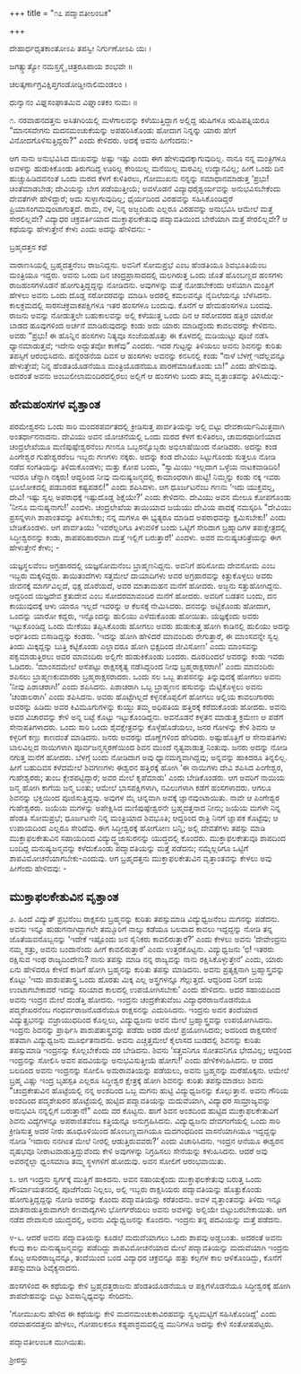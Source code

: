 +++
title = "೧೭ ಪದ್ಮಾವತೀಲಂಬಕ"

+++


ದೇಹಾರ್ಧಧೃತಕಾಂತೋಽಪಿ ತಪಸ್ವೀ ನಿರ್ಗುಣೋಽಪಿ ಯಃ ।

ಜಗತ್ಸ್ತುತ್ಯೋ ನಮಸ್ತಸ್ಮೈ ಚಿತ್ರರೂಪಾಯ ಶಂಭವೇ ॥

ಚಲತ್ಕರ್ಣಾಗ್ರವಿಕ್ಷಿಪ್ತಗಂಡೋಡ್ಡೀನಾಲಿಮಂಡಲಂ ।

ಧುನ್ವಾನಂ ವಿಘ್ನಸಂಘಾತಮಿವ ವಿಘ್ನಾಂತಕಂ ನುಮಃ ॥

೧. ನರವಾಹನದತ್ತನು ಅಸಿತಗಿರಿಯಲ್ಲಿ ಮಳೆಗಾಲವನ್ನು ಕಳೆಯುತ್ತಿದ್ದಾಗ ಅಲ್ಲಿದ್ದ ಋಷಿಗಳೂ ಋಷಿಪತ್ನಿಯರೂ “ಮಾನಸವೇಗನು ಮದನಮಂಚುಕೆಯನ್ನು ಅಪಹರಿಸಿಕೊಂಡು ಹೋದಾಗ ನಿನ್ನನ್ನು ಯಾರು ಹೇಗೆ ವಿನೋದಗೊಳಿಸುತ್ತಿದ್ದರು?” ಎಂದು ಕೇಳಿದರು. ಅದಕ್ಕೆ ಅವನು ಹೀಗೆಂದನು:-

ಆಗ ನಾನು ಅನುಭವಿಸಿದ ದುಃಖವನ್ನು ಅಷ್ಟು ಇಷ್ಟು ಎಂದು ಈಗ ಹೇಳುವುದಕ್ಕಾಗುವುದಿಲ್ಲ. ನಾನೂ ನನ್ನ ಮಂತ್ರಿಗಳೂ ಅವಳನ್ನು ಹುಡುಕಿಕೊಂಡು ತಿರುಗದಿದ್ದ ಊರಿಲ್ಲ ಕೇರಿಯಿಲ್ಲ ಮನೆಯಿಲ್ಲ ಮಠವಿಲ್ಲ ಉದ್ಯಾನವಿಲ್ಲ; ಹೀಗೆ ಒಂದು ದಿನ ಹುಚ್ಚುಹಿಡಿದವನಂತೆ ಒಂದು ಮರದ ಕೆಳಗೆ ಕುಳಿತಿರಲು, ಗೋಮುಖನು ನನ್ನನ್ನು ಸಮಾಧಾನಮಾಡುತ್ತ ‘ಪ್ರಭು! ಚಿಂತೆಮಾಡಬೇಡ; ದೇವಿಯನ್ನು ಬೇಗ ಪಡೆಯುತ್ತೀಯೆ; ಅವಳೊಡನೆ ವಿದ್ಯಾಧರೈಶ್ವರ್ಯವನ್ನು ಅನುಭವಿಸಬೇಕೆಂದು ದೇವತೆಗಳೇ ಹೇಳಿದ್ದಾರೆ; ಅದು ಸುಳ್ಳಾಗುವುದಿಲ್ಲ; ಧೈರ್ಯದಿಂದ ವಿರಹವನ್ನು ಸಹಿಸಿಕೊಂಡಿದ್ದರೆ ಪ್ರಿಯಾಸಂಗಮವುಂಟಾಗುತ್ತದೆ. ರಾಮ, ನಳ, ನಿನ್ನ ಅಜ್ಜಂದಿರು ಎಲ್ಲರೂ ವಿರಹವನ್ನು ಅನುಭವಿಸಿ ಆಮೇಲೆ ಮತ್ತೆ ಸೇರಲಿಲ್ಲವೇ? ವಿದ್ಯಾಧರ ಚಕ್ರವರ್ತಿಯಾದ ಮುಕ್ತಾಫಲಕೇತುವು ಪದ್ಮಾವತಿಯಿಂದ ಬೇರೆಯಾಗಿ ಮತ್ತೆ ಸೇರಲಿಲ್ಲವೇ? ಆ ಕಥೆಯನ್ನು ಹೇಳುತ್ತೇನೆ ಕೇಳು ಎಂದು ಅದನ್ನು ಹೇಳಿದನು: -





ಬ್ರಹ್ಮದತ್ತನ ಕಥೆ


ವಾರಾಣಸಿಯಲ್ಲಿ ಬ್ರಹ್ಮದತ್ತನೆಂಬ ರಾಜನಿದ್ದನು. ಅವನಿಗೆ ಸೋಮಪ್ರಭೆ ಎಂಬ ಹೆಂಡತಿಯೂ ಶಿವಭೂತಿಯೆಂಬ ಮಂತ್ರಿಯೂ ಇದ್ದರು. ಅವನು ಒಂದು ದಿನ ಚಂದ್ರಪ್ರಾಸಾದದಲ್ಲಿ ಮಲಗಿರುತ್ತ ಒಂದು ಜೊತೆ ಹೊಂಬಣ್ಣದ ಹಂಸಗಳು ರಾಜಹಂಸಗಳೊಡನೆ ಹೋಗುತ್ತಿದ್ದದ್ದನ್ನು ನೋಡಿದನು. ಅವುಗಳನ್ನು ಮತ್ತೆ ನೋಡಬೇಕೆಂದು ಆಸೆಯಾಗಿ ಮಂತ್ರಿಗೆ ಹೇಳಲು ಅವನು ಒಂದು ದೊಡ್ಡ ಸರೋವರವನ್ನು ಮಾಡಿಸಿ ಅದರಲ್ಲಿ ಕಮಲವನ್ನೂ ನೈದಿಲೆಯನ್ನೂ ಬೆಳೆಸಿದನು. ಕಾಲಕ್ರಮದಲ್ಲಿ ಸಾರಸಚಕ್ರವಾಕಪಕ್ಷಿಗಳೂ ಇತರ ಹಂಸಗಳೂ ಬಂದುವು. ಕೊನೆಗೆ ಆ ಹೇಮಹಂಸಗಳೂ ಬಂದವು. ರಾಜನು ಅವನ್ನು ನೋಡುತ್ತಲೇ ಬಹುಕಾಲವನ್ನು ಅಲ್ಲಿ ಕಳೆಯುತ್ತ ಒಂದು ದಿನ ಆ ಸರೋವರದ ಹತ್ತಿರ ಯಾರೋ ಬಾಡದ ಹೂವುಗಳಿಂದ ಅರ್ಚನೆ ಮಾಡಿರುವುದನ್ನು ಕಂಡು ಅದು ಯಾರು ಮಾಡಿದ್ದೆಂದು ಕಾವಲವರನ್ನು ಕೇಳಿದನು. ಅವರು “ಪ್ರಭು! ಈ ಹೊನ್ನಿನ ಹಂಸಗಳು ನಿತ್ಯವೂ ಸಂಜೆಯಹೊತ್ತು ಈ ಕೊಳದಲ್ಲಿ ಮಡಿಯುಟ್ಟು ಪೂಜೆ ನಡೆಸಿ ಧ್ಯಾನಮಾಡುತ್ತವೆ; ಇದೇನು ಅದ್ಭುತವೋ ಕಾಣೆವು” ಎಂದರು. ಇದರ ಗುಟ್ಟನ್ನು ತಿಳಿಯಲು ಅವನು ಶಿವನನ್ನು ಕುರಿತು ತಪಸ್ಸಿಗೆ ಆರಂಭಿಸಿದನು. ಹನ್ನೆರಡನೆಯ ದಿವಸ ಆ ಹಂಸಗಳು ಅವನನ್ನು ಕನಸಿನಲ್ಲಿ ಕಂಡು “ನಾಳೆ ಬೆಳಗ್ಗೆ ಇದೆಲ್ಲವನ್ನೂ ಹೇಳುತ್ತೇವೆ; ನಿನ್ನ ಹೆಂಡತಿಯೊಡನೆಯೂ ಮಂತ್ರಿಯೊಡನೆಯೂ ಪಾರಣೆಮಾಡಿಕೊಂಡು ಬಾ!” ಎಂದು ಹೇಳಿದುವು. ಅದರಂತೆ ಅವನು ಅಂಬುಲೀಲಾಮಂದಿರದಲ್ಲಿರಲು ಅಲ್ಲಿಗೆ ಆ ಹಂಸಗಳು ಬಂದು ತಮ್ಮ ವೃತ್ತಾಂತವನ್ನು ತಿಳಿಸಿದುವು:-


##  ಹೇಮಹಂಸಗಳ ವೃತ್ತಾಂತ


ಪರಮೇಶ್ವರನು ಒಂದು ಸಾರಿ ಮಂದರಪರ್ವತದಲ್ಲಿ ಕ್ರೀಡಿಸುತ್ತ ಪಾರ್ವತಿಯನ್ನು ಅಲ್ಲಿ ಬಿಟ್ಟು ದೇವಕಾರ್ಯನಿಮಿತ್ತವಾಗಿ ಅಂತರ್ಧಾನನಾದನು. ದೇವಿಯು ಅವನ ಯೋಚನೆಯಲ್ಲಿ ಒಂದು ಮರದ ಕೆಳಗೆ ಕುಳಿತಿರಲು, ಚಾಮರಧಾರಿಣಿಯಾದ ಚಂದ್ರಲೇಖೆಯೂ ಮಣಿಪುಷ್ಪೇಶ್ವರನೆಂಬ ಗಣನೂ ಒಬ್ಬರನ್ನೊಬ್ಬರು ಅಭಿಲಾಷೆಯಿಂದ ನೋಡಿದರು. ಅದನ್ನು ಕಂಡ ಪಿಂಗೇಶ್ವರ ಗುಹೇಶ್ವರರೆಂಬ ಇಬ್ಬರು ಗಣಗಳು ನಕ್ಕರು. ಅದನ್ನು ಕಂಡ ದೇವಿಯು ಸಿಟ್ಟುಗೊಂಡು ಸುತ್ತಲೂ ನೋಡಿ ನಡೆದ ಸಂಗತಿಯನ್ನು ತಿಳಿದುಕೊಂಡಳು; ಮತ್ತು ಕೋಪ ಬಂದು, “ಸ್ವಾಮಿಯು ಇಲ್ಲದಾಗ ಒಳ್ಳೆಯ ನಾಟಕವಾಡಿದಿರಿ! ಇವರೂ ಚೆನ್ನಾಗಿ ನಕ್ಕರು! ಆದ್ದರಿಂದ ನೀವು ಮನುಷ್ಯಜನ್ಮದಲ್ಲಿ ಕಾಮಾಂಧರಾಗಿ ಹುಟ್ಟಿ! ನಿಮ್ಮನ್ನು ಕಂಡು ನಕ್ಕ ಇವರು ಭೂಲೋಕದಲ್ಲಿ ಪಡಬಾರದ ಕಷ್ಟಪಡಲಿ!” ಎಂದು ಶಪಿಸಿದಳು. ಆಗ ಧೂರ್ಜಟನೆಂಬ ಗಣನು ‘ಇದು ಯುಕ್ತವಲ್ಲ, ದೇವಿ! ಇಷ್ಟು ಸ್ವಲ್ಪ ಅಪರಾಧಕ್ಕೆ ಇಷ್ಟುದೊಡ್ಡ ಶಿಕ್ಷೆಯೇ?’ ಎಂದು ಕೇಳಿದನು. ದೇವಿಯು ಅವನ ಮೇಲೂ ಕೋಪಗೊಂಡು ‘ನೀನೂ ಮನುಷ್ಯನಾಗು!’ ಎಂದಳು. ಚಂದ್ರಲೇಖೆಯ ತಾಯಿಯಾದ ಜಯೆಯು ದೇವಿಯ ಪಾದಕ್ಕೆ ನಮಸ್ಕರಿಸಿ "ದೇವಿಯು ಪ್ರಸನ್ನಳಾಗಿ ಶಾಪಾಂತವನ್ನು ತಿಳಿಸಬೇಕು; ನನ್ನ ಮಗಳೂ ಈ ಭ್ಯತ್ಯರೂ ಮಾಡಿದ ಅಪರಾಧವನ್ನು ಕ್ಷಮಿಸಬೇಕು!’ ಎಂದು ಬೇಡಿಕೊಂಡಳು. ಆಗ ಪಾರ್ವತಿಯು ‘ಇವರೆಲ್ಲರಿಗೂ ತಿಳುವಳಿಕೆ ಬಂದು ಒಟ್ಟಿಗೆ ಸೇರಿದಾಗ ಬ್ರಹ್ಮಾದಿಗಳ ತಪಃಕ್ಷೇತ್ರದಲ್ಲಿ ಸಿದ್ಧೀಶ್ವರನನ್ನು ಕಂಡು, ಶಾಪಪರಿಹಾರವಾಗಿ ಮತ್ತೆ ಇಲ್ಲಿಗೆ ಬರುತ್ತಾರೆ!’ ಎಂದಳು. ಅವರ ಮನುಷ್ಯಚರಿತ್ರೆಯನ್ನು ಈಗ ಹೇಳುತ್ತೇನೆ ಕೇಳು; -

ಯಜ್ಞಸ್ಥಲವೆಂಬ ಅಗ್ರಹಾರದಲ್ಲಿ ಯಜ್ಞಸೋಮನೆಂಬ ಬ್ರಾಹ್ಮಣನಿದ್ದನು. ಅವನಿಗೆ ಹರಿಸೋಮ ದೇವಸೋಮ ಎಂಬ ಇಬ್ಬರು ಮಕ್ಕಳಿದ್ದರು. ತಾಯಿತಂದೆಗಳು ಸತ್ತಮೇಲೆ ದಾಯಾದಿಗಳು ಅವರ ಅಗ್ರಹಾರವನ್ನು ಕಿತ್ತುಕೊಳ್ಳಲು ಅವರು ಜೀವನಕ್ಕೆ ಮಾರ್ಗವಿಲ್ಲದೆ, ಭಿಕ್ಷ ದೊರೆಯದೆ, ಅವರ ಮಾತಾಮಹನ ಮನೆಗೆ ಹೋದರು. ಅಜ್ಜನು ಸತ್ತುಹೋಗಿದ್ದನು. ಆದ್ದರಿಂದ ಯಜ್ಞದೇವ ಕ್ರತುದೇವ ಎಂಬ ಸೋದರಮಾವಂದಿರ ಮನೆಗೆ ಹೋದರು. ಅವರಿಗೆ ಬಡತನ ಬಂದು, ದನ ಕಾಯುವುದಕ್ಕೆ ಆಳು ಯಾರೂ ಇಲ್ಲದೆ ಇವರನ್ನು ಆ ಕೆಲಸಕ್ಕೆ ನೇಮಿಸಿದರು. ದನವನ್ನು ಅಟ್ಟಿಕೊಂಡು ಹೋದಾಗ, ಒಂದನ್ನು ಯಾರೋ ಕದ್ದರು, ಇನ್ನೊಂದನ್ನು ಹುಲಿಯು ಎಳೆದುಕೊಂಡು ಹೋಯಿತು. ಯಜ್ಞಕ್ಕೆಂದು ಅವರು ಇಟ್ಟುಕೊಂಡಿದ್ದ ಒಂದು ಮೇಕೆಯು ತಪ್ಪಿಸಿಕೊಂಡು ಹೋಗಲು ಅವರು ಹುಡುಕುತ್ತ ಹೋಗಿ ಕಾಡಿನಲ್ಲಿ ಹುಲಿಯು ಅದನ್ನು ಅರ್ಧತಿಂದು ಬಿಸಾಡಿದ್ದನ್ನು ಕಂಡರು. ‘ಇದನ್ನು ಹೋಗಿ ಹೇಳಿದರೆ ಮಾವಂದಿರು ರೇಗುತ್ತಾರೆ, ಈ ಮಾಂಸವನ್ನೇ ಸ್ವಲ್ಪ ತಿಂದು ಮಿಕ್ಕದ್ದನ್ನು ಬುತ್ತಿ ಕಟ್ಟಿಕೊಂಡು ಎಲ್ಲಾದರೂ ಹೋಗಿ ಭಿಕ್ಷದಿಂದ ಜೀವಿಸೋಣ’ ಎಂದು ಮಾಂಸವನ್ನು ಪಕ್ವಮಾಡುತ್ತಿರಲು ಅವರ ಮಾವಂದಿರು ಅಲ್ಲಿಗೇ ಹುಡುಕಿಕೊಂಡು ಬಂದರು. ದೂರದಿಂದಲೆ ಅವರನ್ನು ಕಂಡು ಇವರು ಓಡಿದರು. ‘ಮಾಂಸದಮೇಲೆ ಆಸೆಪಟ್ಟು ರಾಕ್ಷಸಕೃತ್ಯ ನಡೆಸಿದ್ದರಿಂದ ನೀವು ಬ್ರಹ್ಮರಾಕ್ಷಸರಾಗಿ!’ ಎಂದು ಮಾವಂದಿರು ಶಪಿಸಲು ಬ್ರಾಹ್ಮಣಕುಮಾರರು ಬ್ರಹ್ಮರಾಕ್ಷಸರಾದರು. ಒಂದು ಸಲ ಒಬ್ಬ ತಾಪಸನನ್ನು ತಿನ್ನುವುದಕ್ಕೆ ಹೋಗಲು ಅವನು ‘ನೀವು ಪಿಶಾಚರಾಗಿ!’ ಎಂದು ಶಪಿಸಿದನು. ಪಿಶಾಚರಾಗಿ ಒಬ್ಬ ಬ್ರಾಹ್ಮಣನ ಹಸುವನ್ನು ಮೆಟ್ಟಿಕೊಳ್ಳಲು ಅವನು ‘ಚಂಡಾಲರಾಗಿ’ ಎಂದು ಶಪಿಸಿದನು. ಅವರು ಹೊಟ್ಟೆಗಿಲ್ಲದೆ ಕಳ್ಳನಕೊಪ್ಪಲಿಗೆ ಹೋಗಲು ಅಲ್ಲಿಯ ಕಾವಲುಗಾರರು ಅವರನ್ನು ಹಿಡಿದು ಅವರ ಕಿವಿಮೂಗುಗಳನ್ನು ಕುಯ್ದು ತಮ್ಮ ಅಧಿಪತಿಯ ಹತ್ತಿರಕ್ಕೆ ಕರೆದುಕೊಂಡು ಹೋದರು. ಅವನು ಅವರ ವಿಚಾರವನ್ನು ಕೇಳಿ ಅನ್ನ ಬಟ್ಟೆ ಕೊಟ್ಟು ಇಟ್ಟುಕೊಂಡಿದ್ದನು. ಅವನೊಡನೆ ಕಳ್ಳತನ ಮಾಡುತ್ತ ಕ್ರಮೇಣ ಆ ಪಡೆಗೆ ಸೇನಾಪತಿಗಳಾದರು. ಒಂದು ಸಾರಿ ಒಂದು ಶೈವಕ್ಷೇತ್ರವನ್ನು ಕೊಳ್ಳೆಹೊಡೆಯಲು, ಜನರ ಗೋಳನ್ನು ಕೇಳಿ ಶಿವನು ಆ ಕಳ್ಳರಿಗೆ ಕಣ್ಣು ಕಾಣದಂತೆ ಮಾಡಿದನು. ಜನರು ಅವರನ್ನು ದೊಣ್ಣೆಗಳಿಂದ ಹೇರಿದರು. ಅಷ್ಟುಹೊತ್ತಿಗೆ ಆ ಸೇನಾಪತಿಗಳು ಬಾಲವಿಲ್ಲದ ನಾಯಿಗಳಾಗಿ ಪೂರ್ವಜನ್ಮಸ್ಮರಣೆಯಿಂದ ಶಿವನ ಮುಂದೆ ನೃತ್ಯವಾಡುತ್ತ ನಿಂತುವು. ಜನರು ಅದನ್ನು ನೋಡಿ ನಗುತ್ತ ಮನೆಗೆ ಹೋದರು. ಬೆಳಗ್ಗೆ ಬಂದು ನೋಡಿದಾಗ ಅವು ಧ್ಯಾನಮಗ್ನವಾಗಿದ್ದವು; ಅನ್ನವನ್ನು ಹಾಕಿದರೂ ತಿನ್ನಲಿಲ್ಲ. ಹೀಗೆ ಬಹುದಿವಸ ಕಳೆದಮೇಲೆ ಶಿವಗಣಗಳು ಈಶ್ವರನ ಹತ್ತಿರಕ್ಕೆ ಹೋಗಿ ‘ಈ ನಾಯಿಗಳು ದೇವಿ ಶಪಿಸಿದ ಪಿಂಗೇಶ್ವರ, ಗುಹೇಶ್ವರರು; ತುಂಬ ಕ್ಲೇಶಪಟ್ಟಿದ್ದಾರೆ; ಅವರ ಮೇಲೆ ಕೃಪೆಮಾಡು’ ಎಂದು ಬೇಡಿಕೊಂಡರು. ಆಗ ಅವರಿಗೆ ನಾಯಿಯ ಜನ್ಮ ಹೋಗಿ ಕಾಗೆಯ ಜನ್ಮ ಬಂತು; ಆಮೇಲೆ ಭಾಸಪಕ್ಷಿಗಳಾಗಿ, ನವಿಲುಗಳಾಗಿ ಕಡೆಗೆ ಹಂಸಗಳಾದರು. ಆಗಲೂ ಶಿವನನ್ನು ಭಕ್ತಿಯಿಂದ ಪೂಜಿಸುತ್ತಿದ್ದವು. ಅವುಗಳ ಮೈ ಚಿನ್ನವಾಗಿ ಅವಕ್ಕೆ ಜ್ಞಾನವುಂಟಾಯಿತು. ನಾವೇ ಆ ಪಿಂಗೇಶ್ವರ ಗುಹೇಶ್ವರರು. ಜಯೆಯ ಮಗಳನ್ನು ಅಪೇಕ್ಷಿಸಿದ ಮಣಿಪುಷ್ಪೇಶ್ವರನೇ ಬ್ರಹ್ಮದತ್ತನಾದ ನೀನು; ಜಯೆಯ ಮಗಳೇ ನಿನ್ನ ಹೆಂಡತಿ ಸೋಮಪ್ರಭೆ; ಧೂರ್ಜಟನೇ ನಿನ್ನ ಮಂತ್ರಿಯಾದ ಶಿವಭೂತಿ; ಆದ್ದರಿಂದ ರಾತ್ರಿ ನಿನಗೆ ಜ್ಞಾಪಕ ಕೊಟ್ಟೆವು; ಆ ಉಪಾಯದಿಂದ ಎಲ್ಲರೂ ಸೇರಿದೆವು. ಈಗ ಸಿದ್ಧೀಶ್ವರಕ್ಕೆ ಹೋಗೋಣ ಬನ್ನಿ; ಅಲ್ಲಿ ದೇವತೆಗಳು ತಪಸ್ಸು ಮಾಡಿ ಮುಕ್ತಾಫಲಕೇತುವಿನ ಸಹಾಯದಿಂದ ವಿದ್ಯುದ್ಧ್ವಜಾಸುರನನ್ನು ಯುದ್ಧದಲ್ಲಿ ಕೊಂದರು. ಮುಕ್ತಾಫಲಕೇತುವೂ ಶಾಪದಿಂದ ಬಂದಿದ್ದ ಮನುಷ್ಯಜನ್ಮವನ್ನು ಕಳೆದುಕೊಂಡು ಪದ್ಮಾವತಿಯನ್ನು ಮತ್ತೆ ಪಡೆದನು; ನಮ್ಮೆಲ್ಲರಿಗೂ ಒಟ್ಟಿಗೆ ಶಾಪವಿಮೋಚನೆಯಾಗಬೇಕು-ಎಂದುವು. ಆಗ ಬ್ರಹ್ಮದತ್ತನು ಮುಕ್ತಾಫಲಕೇತುವಿನ ವೃತ್ತಾಂತವನ್ನು ಕೇಳಲು ಅವು ಹೀಗೆಂದು ಹೇಳಿದವು: -


##  ಮುಕ್ತಾಫಲಕೇತುವಿನ ವೃತ್ತಾಂತ


೨. ಹಿಂದೆ ವಿದ್ಯುತ್ ಪ್ರಭನೆಂಬ ರಾಕ್ಷಸನು ಬ್ರಹ್ಮನನ್ನು ಕುರಿತು ತಪಸ್ಸುಮಾಡಿ ವಿದ್ಯುಧ್ವಜನೆಂಬ ಮಗನನ್ನು ಪಡೆದನು. ಅವನು ಇನ್ನೂ ಹುಡುಗನಾಗಿದ್ದಾಗಲೇ ತಮ್ಮೂರಿಗೆ ನಾಲ್ಕು ಕಡೆಯೂ ಬಲವಾದ ಕಾವಲು ಇದ್ದದ್ದನ್ನು ನೋಡಿ ತನ್ನ ಜೊತೆಯವನೊಬ್ಬನನ್ನು ‘ಇದೇಕೆ ಇಷ್ಟೊಂದು ಜನ ಸೈನಿಕರು ಕಾವಲಿರುತ್ತಾರೆ?’ ಎಂದು ಕೇಳಲು ಅವನು ‘ದೇವೇಂದ್ರನು ನಮ್ಮ ಶತ್ರು, ಅವನು ಬಂದಾನೆಂದು ಹೀಗೆ ಕಾವಲಿರುತ್ತಾರೆ’ ಎಂದು ಉತ್ತರಕೊಟ್ಟನು. ವಿದ್ಯುಧ್ವಜನು ‘ಛಿ! ಇತರರು ರಕ್ಷಿಸುವ ಇಂಥ ರಾಜ್ಯದಿಂದೇನು? ನಾನು ತಪಸ್ಸು ಮಾಡಿ ನನ್ನ ರಾಜ್ಯವನ್ನು ನಾನು ರಕ್ಷಿಸಿಕೊಳ್ಳುತ್ತೇನೆ’ ಎಂದು, ಯಾರು ಏನು ಹೇಳಿದರೂ ಕೇಳದೆ ಕಾಡಿಗೆ ಹೋಗಿ ಬ್ರಹ್ಮನನ್ನು ಕುರಿತು ತಪಸ್ಸು ಮಾಡಿದನು. ಅವನು ಪ್ರತ್ಯಕ್ಷನಾಗಿ ಬ್ರಹ್ಮಾಸ್ತ್ರವನ್ನು ಕೊಟ್ಟು ‘ಇದು ಪಾಶುಪತಾಸ್ತ್ರ ಒಂದು ಹೊರತು ಮಿಕ್ಕ ಎಲ್ಲ ಅಸ್ತ್ರಗಳನ್ನೂ ಗೆಲ್ಲುತ್ತದೆ. ಆದ್ದರಿಂದ ನಿನಗೆ ಜಯ ಉಂಟಾಗಬೇಕಾದರೆ ಇದನ್ನು ಸರಿಯಾದ ಕಾಲದಲ್ಲಿ ಉಪಯೋಗಿಸಬೇಕು’ ಎಂದು ಹೇಳಿದನು. ಅದರ ಸಹಾಯದಿಂದ ಅವನು ಇಂದ್ರನ ಮೇಲೆ ದಂಡೆತ್ತಿ ಹೋದನು. ಇಂದ್ರನು ಚಂದ್ರಕೇತುವೆಂಬ ವಿದ್ಯಾಧರರಾಜನೊಡನೆಯೂ ಪದ್ಮಶೇಖರನೆಂಬ ಗಂಧರ್ವರಾಜನೊಡನೆಯೂ ರಾಕ್ಷಸನನ್ನು ಎದುರಿಸಿದನು. ಇಂದ್ರನು ಅವನ ತಂದೆಯಾದ ವಿದ್ಯುತ್ಪ್ರಭನನ್ನು ವಜ್ರಾಯುಧದಿಂದ ಕೊಲ್ಲಲು, ವಿದ್ಯುಧ್ವಜನು ಅವನ ಮೇಲೆ ಬ್ರಹ್ಮಾಸ್ತ್ರವನ್ನು ಉಪಯೋಗಿಸಿದನು. ಇಂದ್ರನು ಶಿವನನ್ನು ಪ್ರಾರ್ಥಿಸಿ ಪಾಶುಪತಾಸ್ತ್ರವನ್ನು ಪಡೆದು ಅದರ ಮೇಲೆ ಪ್ರಯೋಗಿಸಿದನು; ಅದರಿಂದ ರಾಕ್ಷಸಸೇನೆ ಹತವಾಗಿ ವಿದ್ಯುಧ್ವಜನು ಮೂರ್ಛಿತನಾದನು. ಅವನು ಎಚ್ಚತ್ತಮೇಲೆ ಕೈಲಾಸದ ಬುಡದಲ್ಲಿ ಶಿವನನ್ನು ಕುರಿತು ತಪಸ್ಸುಮಾಡಿ ಇಂದ್ರನನ್ನು ಕೊಲ್ಲಬೇಕೆಂದು ವರ ಬೇಡಿದನು. ಶಿವನು ‘ಸತ್ತವನಿಗೂ ಸೋತವನಿಗೂ ಭೇದವಿಲ್ಲ; ಆದ್ದರಿಂದ ಇಂದ್ರನನ್ನು ಸೋಲಿಸಿ ಅವನ ಪದವಿಯನ್ನು ಅನುಭವಿಸುತ್ತೀಯೆ ಹೋಗು!’ ಎಂದು ಹೇಳಿಕಳುಹಿಸಿದನು. ಆ ವರದ ಬಲದಿಂದ ಅವನು ಇಂದ್ರನನ್ನು ಸೋಲಿಸಿ ಅಮರಾವತಿಯನ್ನು ಪಡೆಯಲು, ಅವನು ಬ್ರಹ್ಮನನ್ನು ಮರೆಹೊಕ್ಕನು. ಆಮೇಲೆ ಬ್ರಹ್ಮ ವಿಷ್ಣು ಇಂದ್ರ ಬೃಹಸ್ಪತಿ ಎಲ್ಲರೂ ಸಿದ್ಧೀಶ್ವರ ಕ್ಷೇತ್ರಕ್ಕೆ ಹೋಗಿ ಶಿವನನ್ನು ಕುರಿತು ತಪಸ್ಸುಮಾಡಲು ಶಿವನು "ಚಂದ್ರಕೇತುವಿನ ಹೊಟ್ಟೆಯಲ್ಲಿ ನನ್ನ ಅಂಶದಿಂದ ಒಬ್ಬ ಮಗನು ಹುಟ್ಟಿ ವಿದ್ಯುಧ್ವಜನನ್ನು ಕೊಲ್ಲುತ್ತಾನೆ. ಅವನು ಗೌರಿಯ ಅಂಶದಿಂದ ಪದ್ಮಶೇಖರನ ಹೊಟ್ಟೆಯಲ್ಲಿ ಹುಟ್ಟಿದ ಪದ್ಮಾವತಿಯನ್ನು ಮದುವೆಯಾಗಿ, ವಿದ್ಯಾಧರ ಸಾಮ್ರಾಜ್ಯವನ್ನು ಅನುಭವಿಸಿ ನನ್ನಲ್ಲಿಗೆ ಬರುತ್ತಾನೆ!" ಎಂದು ವರ ಕೊಟ್ಟನು. ಹಾಗೆ ಶಿವನ ಅಂಶದಿಂದ ಹುಟ್ಟಿದ ಮುಕ್ತಾಫಲಕೇತುವಿಗೆ ಶಿವನು ವಿದ್ಯೆಗಳನ್ನೂ ಅಪರಾಜಿತವೆಂಬ ಕತ್ತಿಯನ್ನೂ ಅನುಗ್ರಹಿಸಿದನು. ವಿದ್ಯುಧ್ವಜನು ದೇವಗಂಗೆಯಲ್ಲಿ ಒಂದು ಸಾರಿ ಕ್ರೀಡಿಸುತ್ತ ಅದರ ನೀರು ಹೂಧೂಳಿಯಿಂದ ಹೊಂಬಣ್ಣವಾಗಿಯೂ ಮದಗಂಧದಿಂದ ವಾಸನೆಯಾಗಿಯೂ ಇದ್ದದ್ದನ್ನು ನೋಡಿ ‘ಇದಾರು ನನಗಿಂತ ಮೇಲೆ ನೀರಲ್ಲಿ ಆಡುತ್ತಿರುವವರು?’ ಎಂದು ವಿಚಾರಿಸಿದನು. ಇಂದ್ರನ ಆನೆಯೂ ಈಶ್ವರನ ವೃಷಭವೂ ನೀರಾಟವಾಡುತ್ತಿದ್ದುವೆಂದು ಕೇಳಿ ಅವುಗಳನ್ನು ನಿಗ್ರಹಿಸಲು ಸೇನೆಯನ್ನು ಕಳುಹಿಸಿದನು. ಆದರೆ ಅವು ಅವರನ್ನೆಲ್ಲಾ ಧ್ವಂಸಮಾಡಿ ತಮ್ಮ ಸ್ಥಳಗಳಿಗೆ ಹೋದುವು. ಅವನ ಸೋಲಿಗೆ ಆರಂಭವಾಯಿತು.

೩. ಆಗ ಇಂದ್ರನು ಸ್ವರ್ಗಕ್ಕೆ ಮುತ್ತಿಗೆ ಹಾಕಿದನು. ಅವನ ಸಹಾಯಕ್ಕೆಂದು ಮುಕ್ತಾಫಲಕೇತುವು ಬರುತ್ತ ಒಂದು ಗೌರ್ಯಾಯತನದಲ್ಲಿ ಪೂಜೆಗೆಂದು ನಿಲ್ಲಲು, ಅಲ್ಲಿ ಇಬ್ಬರು ರಾಕ್ಷಸಿಯರು ಪದ್ಮಾವತಿಯನ್ನು ಹೊತ್ತುಕೊಂಡು ಹೋಗುತ್ತಿದ್ದದ್ದನ್ನು ನೋಡಿ ಅವರನ್ನು ಕೊಂದು ಪದ್ಮಾವತಿಯನ್ನು ಕರೆತಂದನು. ಅವಳ ವೃತ್ತಾಂತವನ್ನು ತಿಳಿದು ಇನ್ನೂ ಮಾತನಾಡುತ್ತಿರುವಾಗಲೇ ರಣವಾದ್ಯಗಳು ಭೋರ್ಗರೆಯಲು ಅವನು ಅವಳನ್ನು ಅಲ್ಲಿಯೇ ಬಿಟ್ಟುಬರಬೇಕಾಯಿತು. ಆಗ ನಡೆದ ದೇವಾಸುರ ಯುದ್ಧದಲ್ಲಿ, ಅವನು ವಿದ್ಯುಧ್ವಜನನ್ನು ಕೊಂದನು. ಇಂದ್ರನು ತನ್ನ ಪದವಿಯನ್ನು ಮತ್ತೆ ಪಡೆದನು.

೪-೬. ಆದರೆ ಅವನು ಪದ್ಮಾವತಿಯನ್ನು ಕೂಡಲೆ ಮದುವೆಯಾಗಲು ಒಂದು ಶಾಪವು ಅಡ್ಡಬಂತು. ಅದರಂತೆ ಅವನು ಕೆಲವು ಕಾಲ ಮನುಷ್ಯಜನ್ಮವನ್ನು ಪಡೆದಿದ್ದು ಶಾಪವಿಮೋಚನೆಯಾದ ಮೇಲೆ ಪದ್ಮಾವತಿಯನ್ನು ಮದುವೆಯಾಗಿ ಇಂದ್ರನು ಕೊಟ್ಟ ಅಸುರರಾಜ್ಯವನ್ನೂ, ತಂದೆಯಿಂದ ಬಂದ ವಿದ್ಯಾಧರ ಚಕ್ರವನ್ನೂ ಹತ್ತು ಕಲ್ಪಗಳ ಕಾಲ ಆಳಿಕೊಂಡಿದ್ದು, ಕೊನೆಗೆ ತಪಸ್ಸುಮಾಡಿ ಶಿವೈಕ್ಯನಾದನು.

ಹಂಸಗಳಿಂದ ಈ ಕಥೆಯನ್ನು ಕೇಳಿ ಬ್ರಹ್ಮದತ್ತರಾಜನು ಹೆಂಡತಿಯೊಡನೆಯೂ ಆ ಪಕ್ಷಿಗಳೊಡನೆಯೂ ಸಿದ್ಧೀಶ್ವರಕ್ಕೆ ಹೋಗಿ ಶಾಪದೇಹವನ್ನು ಬಿಟ್ಟು ಶಿವಸಾನ್ನಿಧ್ಯವನ್ನು ಸೇರಿದನು.

'ಗೋಮುಖನು ಹೇಳಿದ ಈ ಕಥೆಯನ್ನು ಕೇಳಿ ಮದನಮಂಚುಕಾವಿರಹವನ್ನು ಸ್ವಲ್ಪಮಟ್ಟಿಗೆ ಸಹಿಸಿಕೊಂಡಿದ್ದೆ’ ಎಂದು ನರವಾಹನದತ್ತನು ಹೇಳಲು, ಗೋಪಾಲಕನೂ ಕಶ್ಯಪಾಶ್ರಮದಲ್ಲಿದ್ದ ಮುನಿಗಳೂ ಅದನ್ನು ಕೇಳಿ ಸಂತೋಷಪಟ್ಟರು.

ಪದ್ಮಾವತೀಲಂಬಕ ಮುಗಿಯಿತು.

ಶ್ರೀರಸ್ತು




